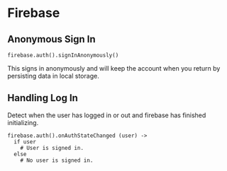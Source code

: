Firebase
========

Anonymous Sign In
-----------------

    firebase.auth().signInAnonymously()

This signs in anonymously and will keep the account when you return by
persisting data in local storage.

Handling Log In
---------------

Detect when the user has logged in or out and firebase has finished initializing.

    firebase.auth().onAuthStateChanged (user) ->
      if user
        # User is signed in.
      else
        # No user is signed in.
